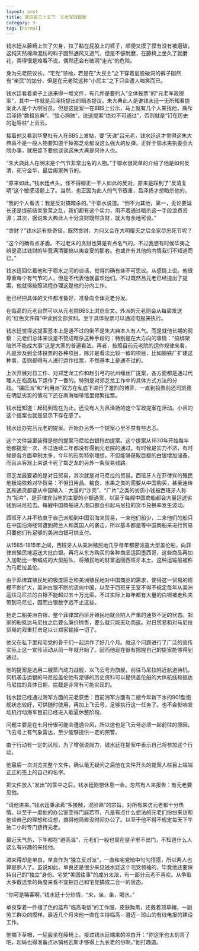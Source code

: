 ```yaml
---
layout: post
title: 第四百三十五节　元老军政提案
category: 5
tag: [normal]
---
```


钱水廷从藤椅上欠了欠身，拉了黏在屁股上的裤子，顺便又摸了摸有没有被磨破。这纯天然棉麻混纺的料子固然通风又透气，但是不够耐磨，在藤椅上坐久了就磨花，弄得很是难看不说，偶然还会有破洞“走光”的危险。

身为元老院议长，“宅党”领袖，若是在“大民主”之下穿着屁股破洞的裤子固然有“亲民”的加分，但是在元老院这种“小民主”之下只会遭人嗤笑而已。

钱水廷看着桌子上送来得一堆文件，有几件是要列入“全体投票”的“元老军政提案”，其中一件就是吕泽扬提出的暗杀提议。朱大典此人是谁钱水廷一无所知看提案此人是个大明官员。但是这提案一在BBS上公示，马上就有几个人来找他，痛斥吕泽扬“数祖忘典”、“狼心狗肺”，说这提案“绝对不可通过”，否则就是“钉在历史的耻辱柱”上云云。

接着他又看到华夏社有人在BBS上发帖，要“天诛”吕元老，钱水廷这才觉得这朱大典真不是一般人物要知道干掉郑芝龙都没这么强大的反弹。正好于鄂水来执委会大院办事，就把留下要他谈谈这朱大典是何许人也。

“朱大典此人在明末是个气节非常出名的人物。”于鄂水很简单的介绍了他是如何反清，死守金华，最后阖家殉节的。

“原来如此。”钱水廷点头，怪不得柳正一干人如此的反对。原来是踩到了“反清复明”这个敏感话题上了。当然，也正因为此人的气节很重，吕泽扬才想暗杀他的。

“我的个人看法：我是反对搞暗杀的。”于鄂水说道。“倒不为其他，第一，无论要延长还是提前结束登莱之乱，我们都有这个实力，用不着通过暗杀这一手段浪费资源；其次，据说朱大典此人十分贪财既然贪财，就大有余地可谈。”

“贪财？”钱水廷有些奇怪。既然贪财，为何又会在大明覆灭之后全家尽忠死节呢？

“这个的确有点矛盾。不过老朱的贪财也算是有点名气的。不过我想有时候华夷之辨是高过钱财的毕竟满清要搞以夷变夏的那套。也或许有其他的内情我们不知道而已。”

钱水廷回忆着他和于鄂水之间的谈话，觉得的确有些不可思议。从感情上说。他很尊重每个有气节的人，但是不代表他就喜欢他们。不过既然吕元老已经提出了提案，他就得按照流程办理这是他的分内工作。

他已经把具体的文件都准备好，准备向全体元老分发。

在临高的元老自然可以从元老院BBS上浏览全文。外派的元老则会从每周发送的“红色文件箱”中读到全部资料。至于具体投票可以通过电报来执行。

钱水廷觉得这提案基本上是通不过的倒不是朱大典本人有人气。而是就他长期的观察：元老们总体来说是不赞成暗杀这种手段的：特别是在大方向的事情：“搞绑架暗杀不能成大事”这是大家的普遍看法。再者，按照目前元老院的运作规律来看，凡是涉及到全体投票的各种项目，除非是看法比较一致的项目，比如钢铁厂扩建这种事，否则都得有人进行运作拉票，不然基本上是通不过的。

上次开展对日工作、对郑芝龙工作和赵引弓的杭州缫丝厂提案，各方面都是通过代理人在临高私下运作了一番的。特别是对郑芝龙工作中的具体方式方法的分歧。“碾压派”和“利用派”双方在私底下进行了激烈的博弈，一直到投票前还司凯德在明显劣势的情况下还在南海咖啡馆里频繁拉票。

钱水廷知道：起码到现在为止。还没有人为吕泽扬的这个军政提案在活动。小吕的这个提案也就是显示下存在感了。

钱水廷办完吕元老的提案。开始办另外一个提案心里不禁有些忐忑。

这个文件袋里装得是他的提案马尼拉白银抢劫提案。这个提案从1630年开始每年他都提案一次，不过连续二年都没有得到元老院的通过。有时候是实力不济，有时候是各方面牵制太多，今年的形势特别理想，不但能够获取巨额的白银增加储备，而且从客观上来说卡死了郑芝龙的另外一条贸易线路。

郑芝龙最要紧的是对日贸易，其次就是对马尼拉的贸易。西班牙人在菲律宾的殖民地极端依赖对华贸易：不但日用品、粮食、水果之类的需要从中国购买，甚至连砖瓦和通货都要从中国输入：大量的“沙壳”、“广片”之类的劣质小钱被西班牙人称为“铅片”，是菲律宾当地的主要的小额通货，以至于每艘中国商船都会大量运送劣钱到马尼拉去。每艘中国商船进入港口都会引起马尼拉的货币兑换率发生波动。

西班牙人并不热衷于自己派船到中国沿海来贸易，一来他们船少，二来他们的船只在中国沿海经常遭到荷兰人和英国人的袭击。所以基本都是等中国商船来进行贸易只要他们有足够的美洲白银可供支付。

从1565-1815年之间，西班牙人从美洲殖民地几乎每年都要派遣大型盖伦船，向菲律宾殖民地运送大批白银。再将从东方购买的各种商品运回墨西哥，这些商品再加入加勒比一带编成的大型船队，将殖民地的财富运回西班牙本土。这种运输船被称为马尼拉盖伦。

由于菲律宾殖民地的极度匮乏和美洲殖民地对中国商品的需求，使得这一贸易的规模不断扩大，美洲白银不断的流向中国，以至于西班牙王室不得不规定每年从美洲运往马尼拉的白银不能超过五十万比索。不过实际上每年都有大量的白银被走私夹带到马尼拉，因而白银数字远不止这些。

抢走二船美洲白银，整个菲律宾西班牙殖民地就会陷入严重的通货不足的状态。郑家的船抵达马尼拉之后要么廉价抛售，要么就只能无功而返。对日贸易和对马尼拉贸易的双重打击足以让郑家输掉一切了。

他又在私下里和宅党的骨干们一起运作了好几个月。就这个问题进行了广泛的宣传实际上这一宣传活动从前一年就开始了。因而他现在很有把握自己的提案能够得到通过。

他的提案是选用二艘蒸汽动力战舰，以飞云号为旗舰，前往马尼拉附近航道待机，伺机袭击运银的马尼拉盖伦他有足够的历史资料可以提供盖伦船的大体航线和抵达马尼拉的具体日期，拦截是非常有可能实现的。

钱水廷已经通过海军方面的元老获悉：目前海军方面有二艘今年新下水的901型炮舰状态较好，可供随时使用，再加上飞云号，足够执行这一任务了。也不会影响发动机行动海军目前已经进入歇夏休整阶段。

问题主要是在七月份很可能会遭遇台风，所以这也是飞云号必须一起前往的原因，飞云号上有气象雷达，至少能够提供一定的预警。

由于行动有一定的风险，为了增强说服力，钱水廷在提案中表示自己将参加这个行动。

他最后一次浏览完整个文件，确认毫无疑问之后他在文件开头的提案人栏目上端端正正的签上的自己的名字。

把文件放入“发出”的筐中之后，钱水廷刚想休息一会，忽然有人来报告：有元老要见他。

“请他进来。”钱水廷秉承着“多接触，混脸熟”的宗旨，对所有来访元老都十分热情。以至于一度他的办公室变得门庭若市，凡是有点什么想法的元老们纷纷来访和他谈自己的理想和设想，搞得他简直没时间办公了。以至于他不得不规定每天下午抽二小时专门接待元老。

最近天气热，下午都在“避高温”，元老们一般也窝在屋子里不出门，不知道什么人这么有兴趣的来找他。

进来得却是单良，单良作为“独立反对派”，一直和宅党暗中勾勾搭搭，所以两人也算是熟人了。虽说如此，单良还是很少来见钱水廷这个宅党领袖的，毕竟他还要保持自己的“独立”身份。宅党“美国往事”的成分太浓，有一部分元老不喜欢。从争取大多数选票的角度来看不宜把自己和宅党搞成二合一的状态。

“你可是稀客啊。”钱水廷十分热情，“来，坐，坐，喝水。”

单良穿着一件褪了色的蓝布“临高电信”的工作服，皮肤黝黑，还戴着顶草帽，一副劳工群众的摸样。最近几个月来他一直在主持临高－澄迈－琼山的有线电报的建设工作。

他摘下草帽，一屁股坐在藤椅上。接过钱水廷端来的凉白开：“你这里也太刻苦了吧，起码也得准备点冰镇格瓦斯才够得上九长老的份啊。”他打趣道。